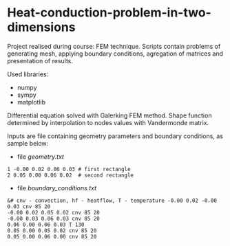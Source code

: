 # Heat-conduction-problem-in-two-dimensions
Project realised during course: FEM technique. Scripts contain problems of generating mesh, applying boundary conditions, agregation of matrices and presentation of results.

Used libraries:
 - numpy
 - sympy
 - matplotlib

Differential equation solved with Galerking FEM method. Shape function determined by interpolation to nodes values with Vandermonde matrix.

Inputs are file containing geometry parameters and boundary conditions, as sample below:

 - file *geometry.txt*

`
1 -0.00 0.02 0.06 0.03 # first rectangle `<br>`
2 0.05 0.00 0.06 0.02  # second rectangle
`

 - file *boundary_conditions.txt*

`
&# cnv - convection, hf - heatflow, T - temperature
-0.00 0.02 -0.00 0.03 cnv 85 20 `<br>`
-0.00 0.02 0.05 0.02 cnv 85 20 `<br>`
-0.00 0.03 0.06 0.03 cnv 85 20 `<br>`
0.06 0.00 0.06 0.03 T 130 `<br>`
0.05 0.00 0.05 0.02 cnv 85 20 `<br>`
0.05 0.00 0.06 0.00 cnv 85 20 `<br>`
`



